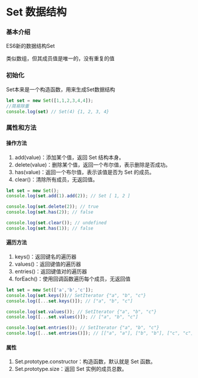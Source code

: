 # Set 数据结构

### 基本介绍

ES6新的数据结构Set

类似数组，但其成员值是唯一的，没有重复的值



### 初始化

Set本来是一个构造函数，用来生成Set数据结构

```javascript
let set = new Set([1,1,2,3,4,4]);
//简易除重
console.log(set) // Set(4) {1, 2, 3, 4}
```



### 属性和方法

#### 操作方法

1. add(value)：添加某个值，返回 Set 结构本身。
2. delete(value)：删除某个值，返回一个布尔值，表示删除是否成功。
3. has(value)：返回一个布尔值，表示该值是否为 Set 的成员。
4. clear()：清除所有成员，无返回值。

```javascript
let set = new Set();
console.log(set.add(1).add(2)); // Set [ 1, 2 ]

console.log(set.delete(2)); // true
console.log(set.has(2)); // false

console.log(set.clear()); // undefined
console.log(set.has(1)); // false
```



#### 遍历方法

1. keys()：返回键名的遍历器
2. values()：返回键值的遍历器
3. entries()：返回键值对的遍历器
4. forEach()：使用回调函数遍历每个成员，无返回值

```javascript
let set = new Set(['a','b','c']);
console.log(set.keys())// SetIterator {"a", "b", "c"}
console.log([...set.keys()]); // ["a", "b", "c"]

console.log(set.values()); // SetIterator {"a", "b", "c"}
console.log([...set.values()]); // ["a", "b", "c"]

console.log(set.entries()); // SetIterator {"a", "b", "c"}
console.log([...set.entries()]); // [["a", "a"], ["b", "b"], ["c", "c"]]
```



#### 属性

1. Set.prototype.constructor：构造函数，默认就是 Set 函数。
2. Set.prototype.size：返回 Set 实例的成员总数。

